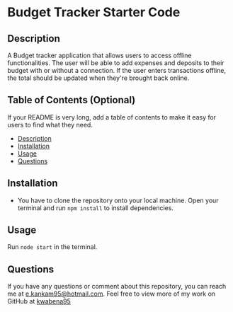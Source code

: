 # Budget Tracker Starter Code

## Description
A Budget tracker application that allows users to access offline functionalities. The user will be able to add expenses and deposits to their budget with or without a connection. If the user enters transactions offline, the total should be updated when they're brought back online.

  ## Table of Contents (Optional)
  If your README is very long, add a table of contents to make it easy for users to find what they need.
  * [Description](#description)
  * [Installation](#installation)
  * [Usage](#usage)
  * [Questions](#questions)

  ## Installation
  * You have to clone the repository onto your local machine. Open your terminal and run `npm install` to install dependencies.
 
  ## Usage
  Run `node start` in the terminal. 
  
  ## Questions
  If you have any questions or comment about this repository, you can reach me at [e.kankam95@hotmail.com](mailto:e.kankam95@hotmail.com).
  Feel free to view more of my work on GitHub at [kwabena95](https://github.com/kwabena95)
